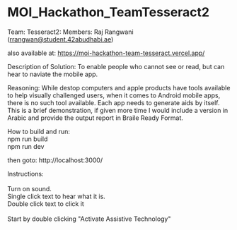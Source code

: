 # MOI_Hackathon_TeamTesseract2

Team: Tesseract2: 
Members: Raj Rangwani (rrangwan@student.42abudhabi.ae)

also available at: https://moi-hackathon-team-tesseract.vercel.app/

Description of Solution: To enable people who cannot see or read, but can hear to naviate the mobile app.

Reasoning: While destop computers and apple products have tools available to help visually challenged users, when it comes to Android mobile apps, there is no such tool available. Each app needs to generate aids by itself. This is a brief demonstration, if given more time I would include a version in Arabic and provide the output report in Braile Ready Format.

How to build and run: <br>
npm run build <br>
npm run dev

then goto: http://localhost:3000/


Instructions:<br><br>
Turn on sound.<br>
Single click text to hear what it is.<br>
Double click text to click it<br><br>
Start by double clicking "Activate Assistive Technology"
